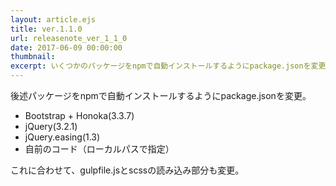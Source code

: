 ```yaml
---
layout: article.ejs
title: ver.1.1.0
url: releasenote_ver_1_1_0
date: 2017-06-09 00:00:00
thumbnail: 
excerpt: いくつかのパッケージをnpmで自動インストールするようにpackage.jsonを変更
---
```


後述パッケージをnpmで自動インストールするようにpackage.jsonを変更。

* Bootstrap + Honoka(3.3.7)
* jQuery(3.2.1)
* jQuery.easing(1.3)
* 自前のコード（ローカルパスで指定）

これに合わせて、gulpfile.jsとscssの読み込み部分も変更。
